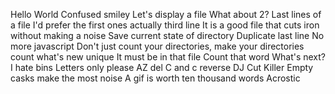 Hello World
Confused smiley
Let's display a file
 What about 2?
 Last lines of a file
I'd prefer the first ones actually
third line
It is a good file that cuts iron without making a noise
 Save current state of directory
Duplicate last line
No more javascript
Don't just count your directories, make your directories count
what's new
unique
It must be in that file
 Count that word
What's next?
I hate bins
Letters only please
AZ
del C and c
reverse
DJ Cut Killer
Empty casks make the most noise
A gif is worth ten thousand words
Acrostic
